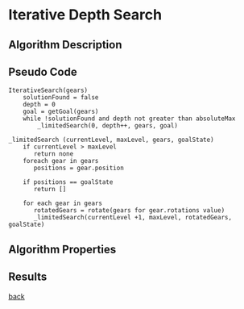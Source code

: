 # Iterative Depth Search

## Algorithm Description

## Pseudo Code

```
IterativeSearch(gears)
    solutionFound = false
    depth = 0
    goal = getGoal(gears)
    while !solutionFound and depth not greater than absoluteMax
        _limitedSearch(0, depth++, gears, goal)

_limitedSearch (currentLevel, maxLevel, gears, goalState)
    if currentLevel > maxLevel
       return none
    foreach gear in gears
       positions = gear.position

    if positions == goalState
       return []

    for each gear in gears
       rotatedGears = rotate(gears for gear.rotations value)
       _limitedSearch(currentLevel +1, maxLevel, rotatedGears, goalState)
```

## Algorithm Properties

## Results

[back](../README.md)
